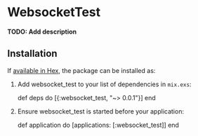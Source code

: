 # WebsocketTest

**TODO: Add description**

## Installation

If [available in Hex](https://hex.pm/docs/publish), the package can be installed as:

  1. Add websocket_test to your list of dependencies in `mix.exs`:

        def deps do
          [{:websocket_test, "~> 0.0.1"}]
        end

  2. Ensure websocket_test is started before your application:

        def application do
          [applications: [:websocket_test]]
        end

